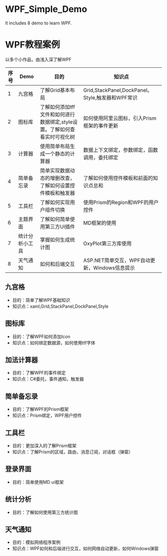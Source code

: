# WPF_Simple_Demo
It includes 8 demo to learn WPF.

# WPF教程案例

以多个小作品，由浅入深了解WPF

| 序号 | Demo           | 目的                                                         | 知识点                                           |
| ---- | -------------- | ------------------------------------------------------------ | ------------------------------------------------ |
| 1    | 九宫格         | 了解Grid基本布局                                             | Grid,StackPanel,DockPanel。Style,触发器和WPF常识 |
| 2    | 图标库         | 了解如何添加tff文件和如何进行数据绑定,style设置。了解如何查看实时可视化树 | 如何使用阿里云图标，引入Prism框架的事件更新      |
| 3    | 计算器         | 使用简单布局生成一个静态的计算器                             | 数据上下文绑定，参数绑定，函数调用，委托绑定     |
| 4    | 简单备忘录     | 简单实现数据动态的增删改查，了解如何设置控件模板和触发器     | 了解如何使用控件模板和前面的知识点总和           |
| 5    | 工具栏         | 了解如何实现用户组件切换                                     | 使用Prism的Region和WPF的用户控件                 |
| 6    | 主题界面       | 了解如何简单使用第三方UI插件                                 | MD框架的使用                                     |
| 7    | 统计分析小工具 | 掌握如何生成统计图                                           | OxyPlot第三方库使用                              |
| 8    | 天气通知       | 如何和后端交互                                               | ASP.NET简单交互，WPF自动更新，Windows信息提示    |



## 九宫格

- 目的：简单了解WPF基础知识
- 知识点：xaml,Grid,StackPanel,DockPanel,Style

## 图标库

- 目的：了解WPF如何添加Icon
- 知识点：如何绑定数据源，如何使用ttf字体

## 加法计算器

- 目的：了解WPF的事件绑定
- 知识点：C#委托，事件通知，触发器

## 简单备忘录

- 目的：了解WPF的Prism框架
- 知识点：Prism绑定，WPF用户控件

## 工具栏

- 目的：更加深入的了解Prism框架
- 知识点：了解Prism的区域，路由，消息订阅，对话框（弹窗）

## 登录界面

- 目的：简单使用MD ui框架

## 统计分析

- 目的：了解如何使用第三方统计图

## 天气通知

- 目的：模拟网络程序案例
- 知识点：WPF如何和后端进行交互，如何网络自动更新，如何Windows弹窗
